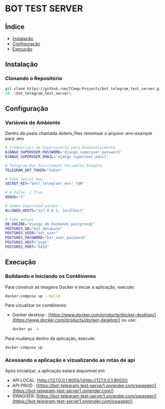 # BOT TEST SERVER

## Índice

- [Instalação](#instalação)
- [Configuração](#configuração)
- [Execução](#execução)

## Instalação

### Clonando o Repositório

```bash
git clone https://github.com/IComp-Projects/bot_telegram_test_server.git
cd .\bot_telegram_test_server\
```
## Configuração

### Variáveis de Ambiente

Dentro da pasta chamada dotenv_files renomear o arquivo .env-example para .env
```bash
# Credenciais do Superusuário para Desenvolvimento
DJANGO_SUPERUSER_PASSWORD='django_superuser_password'
DJANGO_SUPERUSER_EMAIL='django_superuser_email'

# Telegram Bot Environment Variables Example
TELEGRAM_BOT_TOKEN="token"

# Fake secret key
SECRET_KEY="bot!_telegram!_env!_!@#"

# 0 False, 1 True
DEBUG="1"

# Comma Separated values
ALLOWED_HOSTS="127.0.0.1, localhost"

# Fake values
DB_ENGINE="django.db.backends.postgresql"
POSTGRES_DB="bot_database"
POSTGRES_USER="bot_user"
POSTGRES_PASSWORD="bot_user_password"
POSTGRES_HOST="psql"
POSTGRES_PORT="5432"
```
## Execução

### Buildando e Iniciando os Contêineres

Para construir as imagens Docker e iniciar a aplicação, execute:
```bash
docker-compose up --build
```
Para vizualizar os  contêineres:
- Docker desktop : [https://www.docker.com/products/docker-desktop/](https://www.docker.com/products/docker-desktop/) ou use: 
    ```bash
    docker ps -a 
    ```

Para mudança dentro da aplicação, execute:
```bash
docker-compose up 
```
### Acessando a aplicação e vizualizando as rotas de api

Após inicializar, a aplicação estará disponível em:
- API LOCAL: [http://127.0.0.1:8000/](http://127.0.0.1:8000/) 
- API PROD : [https://bot-telegram-test-server1.onrender.com/swagger/](https://bot-telegram-test-server1.onrender.com/)
- SWAGGER: [https://bot-telegram-test-server1.onrender.com/swagger/](https://bot-telegram-test-server1.onrender.com/swagger/)


